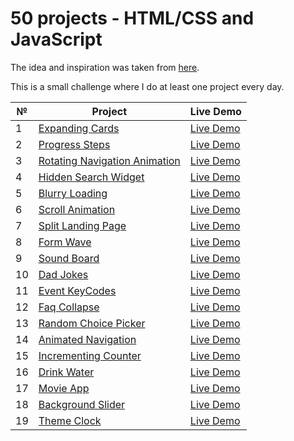 # 50 projects - HTML/CSS and JavaScript

The idea and inspiration was taken from [here](https://github.com/bradtraversy/50projects50days).

This is a small challenge where I do at least one project every day.

| №   | Project                                                                                                     | Live Demo                                                                       |
| --- | ----------------------------------------------------------------------------------------------------------- | ------------------------------------------------------------------------------- |
| 1   | [Expanding Cards](https://github.com/Anakharsis9/50-projects/tree/main/Expanding%20Cards)                   | [Live Demo](https://anakharsis9.github.io/50-projects/Expanding%20Cards/)       |
| 2   | [Progress Steps](https://github.com/Anakharsis9/50-projects/tree/main/Progress%20Steps)                     | [Live Demo](https://anakharsis9.github.io/50-projects/Progress%20Steps/)        |
| 3   | [Rotating Navigation Animation](https://github.com/Anakharsis9/50-projects/tree/main/Rotating%20navigation) | [Live Demo](https://anakharsis9.github.io/50-projects/Rotating%20navigation/)   |
| 4   | [Hidden Search Widget](https://github.com/Anakharsis9/50-projects/tree/main/Hidden%20Search%20Widget)       | [Live Demo](https://anakharsis9.github.io/50-projects/Hidden%20Search%20Widget) |
| 5   | [Blurry Loading](https://github.com/Anakharsis9/50-projects/tree/main/Blurry%20loading)                     | [Live Demo](https://anakharsis9.github.io/50-projects/Blurry%20loading/)        |
| 6   | [Scroll Animation](https://github.com/Anakharsis9/50-projects/tree/main/Scroll%20Animation)                 | [Live Demo](https://anakharsis9.github.io/50-projects/Scroll%20Animation/)      |
| 7   | [Split Landing Page](https://github.com/Anakharsis9/50-projects/tree/main/Split%20Landing%20Page)           | [Live Demo](https://anakharsis9.github.io/50-projects/Split%20Landing%20Page/)  |
| 8   | [Form Wave](https://github.com/Anakharsis9/50-projects/tree/main/Form%20Wave)                               | [Live Demo](https://anakharsis9.github.io/50-projects/Form%20Wave)              |
| 9   | [Sound Board](https://github.com/Anakharsis9/50-projects/tree/main/Sound%20Board)                           | [Live Demo](https://anakharsis9.github.io/50-projects/Sound%20Board)            |
| 10  | [Dad Jokes](https://github.com/Anakharsis9/50-projects/tree/main/Dad%20Jokes)                               | [Live Demo](https://anakharsis9.github.io/50-projects/Dad%20Jokes)              |
| 11  | [Event KeyCodes](https://github.com/Anakharsis9/50-projects/tree/main/Event%20KeyCodes)                     | [Live Demo](https://anakharsis9.github.io/50-projects/Event%20KeyCodes)         |
| 12  | [Faq Collapse](https://github.com/Anakharsis9/50-projects/tree/main/Faq%20Collapse)                         | [Live Demo](https://anakharsis9.github.io/50-projects/Faq%20Collapse)           |
| 13  | [Random Choice Picker](https://github.com/Anakharsis9/50-projects/tree/main/Random%20Choice%20Picker)       | [Live Demo](https://anakharsis9.github.io/50-projects/Random%20Choice%20Picker) |
| 14  | [Animated Navigation](https://github.com/Anakharsis9/50-projects/tree/main/Animated%20Navigation)           | [Live Demo](https://anakharsis9.github.io/50-projects/Animated%20Navigation)    |
| 15  | [Incrementing Counter](https://github.com/Anakharsis9/50-projects/tree/main/Incrementing%20Counter)         | [Live Demo](https://anakharsis9.github.io/50-projects/Incrementing%20Counter)   |
| 16  | [Drink Water](https://github.com/Anakharsis9/50-projects/tree/main/Drink%20Water)                           | [Live Demo](https://anakharsis9.github.io/50-projects/Drink%20Water)            |
| 17  | [Movie App](https://github.com/Anakharsis9/50-projects/tree/main/Movie%20App)                               | [Live Demo](https://anakharsis9.github.io/50-projects/Movie%20App)              |
| 18  | [Background Slider](https://github.com/Anakharsis9/50-projects/tree/main/Background%20Slider)               | [Live Demo](https://anakharsis9.github.io/50-projects/Background%20Slider)      |
| 19  | [Theme Clock](https://github.com/Anakharsis9/50-projects/tree/main/Theme%20Clock)                           | [Live Demo](https://anakharsis9.github.io/50-projects/Theme%20Clock)            |
